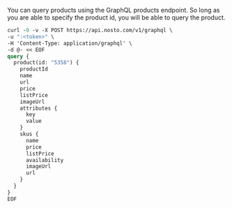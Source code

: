 You can query products using the GraphQL products endpoint. So long as you are able to specify the product id, you will be able to query the product.

```graphql
curl -0 -v -X POST https://api.nosto.com/v1/graphql \
-u ":<token>" \
-H 'Content-Type: application/graphql' \
-d @- << EOF
query {
  product(id: "5358") {
    productId
    name
    url
    price
    listPrice
    imageUrl
    attributes {
      key
      value
    }
    skus {
      name
      price
      listPrice
      availability
      imageUrl
      url
    }
  }
}
EOF
```